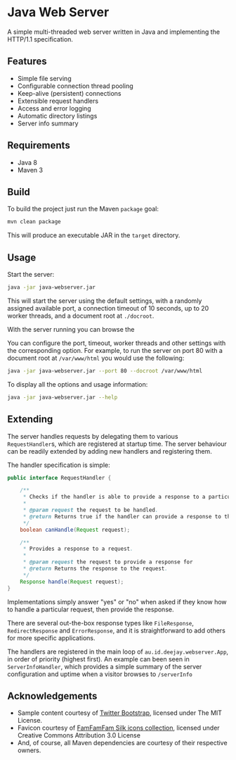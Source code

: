 # Java Web Server

A simple multi-threaded web server written in Java and implementing the HTTP/1.1 specification.

## Features

* Simple file serving
* Configurable connection thread pooling
* Keep-alive (persistent) connections
* Extensible request handlers
* Access and error logging
* Automatic directory listings
* Server info summary

## Requirements

* Java 8
* Maven 3

## Build

To build the project just run the Maven `package` goal:

```bash
mvn clean package
```

This will produce an executable JAR in the `target` directory.

## Usage

Start the server:

```bash
java -jar java-webserver.jar
```
This will start the server using the default settings, with a randomly assigned available port, a connection timeout of 10 seconds, up to 20 worker threads, and a document root at `./docroot`.

With the server running you can browse the 


You can configure the port, timeout, worker threads and other settings with the corresponding option. For example, to run the server on port 80 with a document root at `/var/www/html` you would use the following:

```bash
java -jar java-webserver.jar --port 80 --docroot /var/www/html
```

To display all the options and usage information:

```bash
java -jar java-webserver.jar --help
```

## Extending

The server handles requests by delegating them to various `RequestHandler`s, which are registered at startup time. The server behaviour can be readily extended by adding new handlers and registering them.

The handler specification is simple:
```java
public interface RequestHandler {

	/**
	 * Checks if the handler is able to provide a response to a particular request.
	 *
	 * @param request the request to be handled.
	 * @return Returns true if the handler can provide a response to this request, or false if it cannot.
	 */
	boolean canHandle(Request request);

	/**
	 * Provides a response to a request.
	 *
	 * @param request the request to provide a response for
	 * @return Returns the response to the request.
	 */
	Response handle(Request request);
}
```
Implementations simply answer "yes" or "no" when asked if they know how to handle a particular request, then provide the response.

There are several out-the-box response types  like `FileResponse`, `RedirectResponse` and `ErrorResponse`, and it is straightforward to add others for more specific applications.

The handlers are registered in the main loop of `au.id.deejay.webserver.App`, in order of priority (highest first). An example can been seen in `ServerInfoHandler`, which provides a simple summary of the server configuration and uptime when a visitor browses to `/serverInfo`

## Acknowledgements

* Sample content courtesy of [Twitter Bootstrap](https://getbootstrap.com), licensed under The MIT License.
* Favicon courtesy of [FamFamFam Silk icons collection](http://www.famfamfam.com/lab/icons/silk/), licensed under Creative Commons Attribution 3.0 License
* And, of course, all Maven dependencies are courtesy of their respective owners.